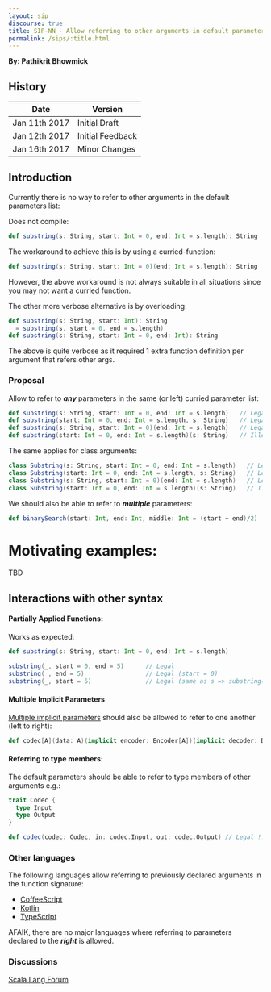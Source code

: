 ```yaml
---
layout: sip
discourse: true
title: SIP-NN - Allow referring to other arguments in default parameters
permalink: /sips/:title.html
---
```


**By: Pathikrit Bhowmick**

## History

| Date          | Version          |
|---------------|------------------|
| Jan 11th 2017 | Initial Draft    |
| Jan 12th 2017 | Initial Feedback |
| Jan 16th 2017 | Minor Changes    |

## Introduction
Currently there is no way to refer to other arguments in the default parameters list:

Does not compile:
```scala
def substring(s: String, start: Int = 0, end: Int = s.length): String
```

The workaround to achieve this is by using a curried-function:
```scala
def substring(s: String, start: Int = 0)(end: Int = s.length): String
```

However, the above workaround is not always suitable in all situations since you may not want a curried function.

The other more verbose alternative is by overloading:
```scala
def substring(s: String, start: Int): String
  = substring(s, start = 0, end = s.length)
def substring(s: String, start: Int = 0, end: Int): String
```

The above is quite verbose as it required 1 extra function definition per argument that refers other args.

### Proposal
Allow to refer to ***any*** parameters in the same (or left) curried parameter list:
```scala
def substring(s: String, start: Int = 0, end: Int = s.length)   // Legal
def substring(start: Int = 0, end: Int = s.length, s: String)   // Legal !!!
def substring(s: String, start: Int = 0)(end: Int = s.length)   // Legal (works currently)
def substring(start: Int = 0, end: Int = s.length)(s: String)   // Illegal
```

The same applies for class arguments:
```scala
class Substring(s: String, start: Int = 0, end: Int = s.length)   // Legal
class Substring(start: Int = 0, end: Int = s.length, s: String)   // Legal
class Substring(s: String, start: Int = 0)(end: Int = s.length)   // Legal
class Substring(start: Int = 0, end: Int = s.length)(s: String)   // Illegal
```

We should also be able to refer to ***multiple*** parameters:
```scala
def binarySearch(start: Int, end: Int, middle: Int = (start + end)/2)  // Legal
```

# Motivating examples:

TBD

## Interactions with other syntax

#### Partially Applied Functions:
Works as expected:
```scala
def substring(s: String, start: Int = 0, end: Int = s.length)

substring(_, start = 0, end = 5)      // Legal
substring(_, end = 5)                 // Legal (start = 0)
substring(_, start = 5)               // Legal (same as s => substring(s, start = 5, end = s.length)
```

#### Multiple Implicit Parameters
[Multiple implicit parameters](https://github.com/scala/scala.github.com/pull/520) should also be allowed to refer to one another (left to right):
```scala
def codec[A](data: A)(implicit encoder: Encoder[A])(implicit decoder: Decoder[A] = encoder.reverse) // Legal
```

#### Referring to type members:
The default parameters should be able to refer to type members of other arguments e.g.:
```scala
trait Codec {
  type Input
  type Output
}

def codec(codec: Codec, in: codec.Input, out: codec.Output) // Legal !!!
```

### Other languages
The following languages allow referring to previously declared arguments in the function signature:
* [CoffeeScript](http://coffeescript.org/)
* [Kotlin](http://kotlinlang.org)
* [TypeScript](https://www.typescriptlang.org/)

AFAIK, there are no major languages where referring to parameters declared to the ***right*** is allowed.

### Discussions
[Scala Lang Forum](https://contributors.scala-lang.org/t/refer-to-previous-argument-in-default-argument-list/215/6)
